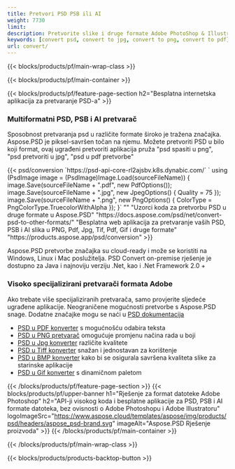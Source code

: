 ```yaml
---
title: Pretvori PSD PSB ili AI
weight: 7730
limit: 
description: Pretvorite slike i druge formate Adobe PhotoShop & Illustrator
keywords: [convert psd, convert to jpg, convert to png, convert to pdf]
url: convert/
---
```


{{< blocks/products/pf/main-wrap-class >}}

{{< blocks/products/pf/main-container >}}

{{< blocks/products/pf/feature-page-section h2="Besplatna internetska aplikacija za pretvaranje PSD-a" >}}
<h3 class="headingpdleft">Multiformatni PSD, PSB i AI pretvarač</h3>
<p>Sposobnost pretvaranja psd u različite formate široko je tražena značajka. Aspose.PSD je piksel-savršen točan na njemu. Možete pretvoriti PSD u bilo koji format, ovaj ugrađeni pretvoriti aplikacija pruža "psd spasiti u png", "psd pretvoriti u jpg", "psd u pdf pretvorbe"</p>
{{< psd/conversion `https://psd-api-core-rl2ajsbv.k8s.dynabic.com/` 
`    using (PsdImage image = (PsdImage)Image.Load(sourceFileName))
    {
        image.Save(sourceFileName + ".pdf", new PdfOptions());
        image.Save(sourceFileName + ".jpg",  new JpegOptions() { Quality = 75 });
        image.Save(sourceFileName + ".png",  new PngOptions() {  ColorType = PngColorType.TruecolorWithAlpha });
    }` 
"" 
"Uzorci koda za pretvorbu PSD u druge formate u Aspose.PSD"  "https://docs.aspose.com/psd/net/convert-psd-to-other-formats/" 
"Besplatna web aplikacija za pretvaranje vaših PSD, PSB i AI slika u PNG, Pdf, Jpg, Tif, Pdf, Gif i druge formate" "https://products.aspose.app/psd/conversion" >}}
<br />
<p>Aspose.PSD pretvorbe značajka su cloud-ready i može se koristiti na Windows, Linux i Mac poslužitelja. PSD Convert on-premise rješenje je dostupno za Java i najnoviju verziju .Net, kao i .Net Framework 2.0 +</p>

<h3 class="headingpdleft">Visoko specijalizirani pretvarači formata Adobe</h3>
<p>Ako trebate više specijaliziranih pretvarača, samo provjerite sljedeće ugrađene aplikacije. Neograničene mogućnosti pretvorbe s Aspose.PSD snage. Dodatne značajke mogu se naći u <a href="https://docs.aspose.com/psd/">PSD dokumentacija</a></p>
<ul>
<li><a href="to-pdf">PSD u PDF konverter</a> s mogućnošću odabira teksta</li>
<li><a href="to-png">PSD u PNG pretvarač</a> omogućuje promjenu načina rada u boji</li>
<li><a href="to-jpg">PSD u Jpg konverter</a> različite kvalitete</li>
<li><a href="to-tiff">PSD u Tiff konverter</a> snažan i jednostavan za korištenje</li>
<li><a href="to-bmp">PSD u BMP konverter</a> kako bi se osigurala savršena kvaliteta slike za starinske aplikacije</li>
<li><a href="to-gif">PSD u Gif konverter</a> s dinamičnom paletom</li>
</ul>

{{< /blocks/products/pf/feature-page-section >}}
{{< blocks/products/pf/upper-banner h1="Rješenje za format datoteke Adobe Photoshop" h2="API-ji visokog koda i besplatne aplikacije za PSD, PSB i AI formate datoteka, bez ovisnosti o Adobe Photoshopu i Adobe Illustratoru" logoImageSrc="https://www.aspose.cloud/templates/aspose/img/products/psd/headers/aspose_psd-brand.svg" imageAlt="Aspose.PSD Rješenje proizvoda" >}}
{{< /blocks/products/pf/main-container >}}


{{< /blocks/products/pf/main-wrap-class >}}

{{< blocks/products/products-backtop-button >}}
